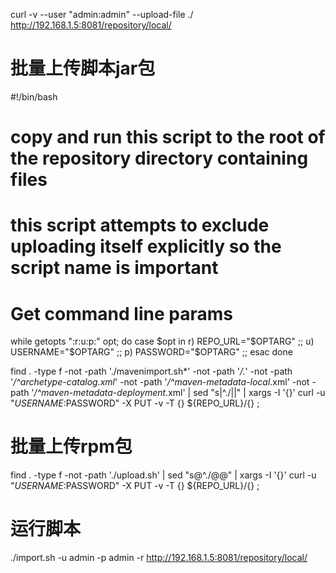 curl -v --user "admin:admin" --upload-file ./ http://192.168.1.5:8081/repository/local/


# 批量上传脚本jar包
#!/bin/bash
# copy and run this script to the root of the repository directory containing files
# this script attempts to exclude uploading itself explicitly so the script name is important
# Get command line params
while getopts ":r:u:p:" opt; do
	case $opt in
		r) REPO_URL="$OPTARG"
		;;
		u) USERNAME="$OPTARG"
		;;
		p) PASSWORD="$OPTARG"
		;;
	esac
done
 
find . -type f -not -path './mavenimport\.sh*' -not -path '*/\.*' -not -path '*/\^archetype\-catalog\.xml*' -not -path '*/\^maven\-metadata\-local*\.xml' -not -path '*/\^maven\-metadata\-deployment*\.xml' | sed "s|^\./||" | xargs -I '{}' curl -u "$USERNAME:$PASSWORD" -X PUT -v -T {} ${REPO_URL}/{} ;

# 批量上传rpm包
find . -type f -not -path './upload\.sh' | sed "s@^\./@@" | xargs -I '{}' curl -u "$USERNAME:$PASSWORD" -X PUT -v -T {} ${REPO_URL}/{} ;

# 运行脚本

./import.sh -u admin -p admin -r http://192.168.1.5:8081/repository/local/